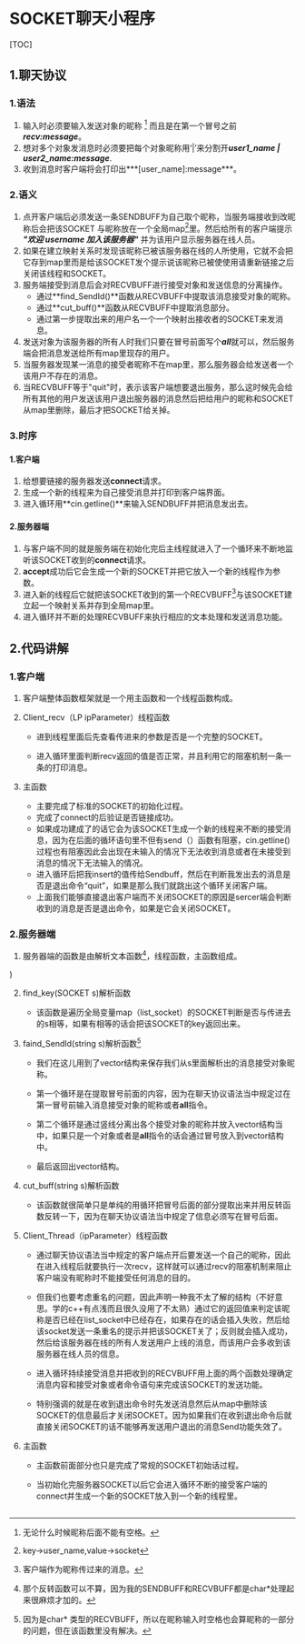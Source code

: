 # SOCKET聊天小程序

[TOC]
##  1.聊天协议
### 1.语法  
1. 输入时必须要输入发送对象的昵称 [^注1] 而且是在第一个冒号之前***recv:message***。
2. 想对多个对象发消息时必须要把每个对象昵称用‘|’来分割开***user1_name \| user2_name:message***. 
3. 收到消息时客户端将会打印出***[user_name]:message***。


### 2.语义  
1. 点开客户端后必须发送一条SENDBUFF为自己取个昵称，当服务端接收到改昵称后会把该SOCKET 与昵称放在一个全局map[^注2]里。然后给所有的客户端提示 ***"欢迎 username 加入该服务器"*** 并为该用户显示服务器在线人员。
2. 如果在建立映射关系时发现该昵称已被该服务器在线的人所使用，它就不会把它存到map里而是给该SOCKET发个提示说该昵称已被使使用请重新链接之后关闭该线程和SOCKET。
3. 服务端接受到消息后会对RECVBUFF进行接受对象和发送信息的分离操作。
    * 通过**find_SendId()**函数从RECVBUFF中提取该消息接受对象的昵称。
    * 通过**cut_buff()**函数从RECVBUFF中提取消息部分。
    * 通过第一步提取出来的用户名一个一个映射出接收者的SOCKET来发消息。
2. 发送对象为该服务器的所有人时我们只要在冒号前面写个***all***就可以，然后服务端会把消息发送给所有map里现存的用户。
3. 当服务器发现某一消息的接受者昵称不在map里，那么服务器会给发送者一个该用户不存在的消息。
4. 当RECVBUFF等于"quit"时，表示该客户端想要退出服务，那么这时候先会给所有其他的用户发送该用户退出服务器的消息然后把给用户的昵称和SOCKET从map里删除，最后才把SOCKET给关掉。

### 3.时序

#### 1.客户端

1. 给想要链接的服务器发送**connect**请求。
2. 生成一个新的线程来为自己接受消息并打印到客户端界面。
3. 进入循环用**cin.getline()**来输入SENDBUFF并把消息发出去。

#### 2.服务器端

1. 与客户端不同的就是服务端在初始化完后主线程就进入了一个循环来不断地监听该SOCKET收到的**connect**请求。
2. **accept**成功后它会生成一个新的SOCKET并把它放入一个新的线程作为参数。
3. 进入新的线程后它就把该SOCKET收到的第一个RECVBUFF[^注3]与该SOCKET建立起一个映射关系并存到全局map里。
4. 进入循环并不断的处理RECVBUFF来执行相应的文本处理和发送消息功能。 

## 2.代码讲解 

### 1.客户端

1. 客户端整体函数框架就是一个用主函数和一个线程函数构成。


2. Client_recv（LP ipParameter）线程函数

   * 进到线程里面后先查看传进来的参数是否是一个完整的SOCKET。

   * 进入循环里面判断recv返回的值是否正常，并且利用它的阻塞机制一条一条的打印消息。  




3. 主函数
   * 主要完成了标准的SOCKET的初始化过程。
   * 完成了connect的后验证是否链接成功。
   * 如果成功建成了的话它会为该SOCKET生成一个新的线程来不断的接受消息，因为在后面的循环语句里不但有send（）函数有阻塞，cin.getline()过程也有阻塞因此会出现在未输入的情况下无法收到消息或者在未接受到消息的情况下无法输入的情况。
   * 进入循环后把我insert的值传给Sendbuff，然后在判断我发出去的消息是否是退出命令“quit”，如果是那么我们就跳出这个循环关闭客户端。
   * 上面我们能够直接退出客户端而不关闭SOCKET的原因是sercer端会判断收到的消息是否是退出命令，如果是它会关闭SOCKET。 

  



### 2.服务器端

1. 服务器端的函数是由解析文本函数[^注4]，线程函数，主函数组成。  

)  

2. find_key(SOCKET s)解析函数
   
      * 该函数是遍历全局变量map（list_socket）的SOCKET判断是否与传进去的s相等，如果有相等的话会把该SOCKET的key返回出来。  
      



3. faind_SendId(string s)解析函数[^注5]

   * 我们在这儿用到了vector<string>结构来保存我们从s里面解析出的消息接受对象昵称。

   * 第一个循环是在提取冒号前面的内容，因为在聊天协议语法当中规定过在第一冒号前输入消息接受对象的昵称或者**all**指令。

   * 第二个循环是通过竖线分离出各个接受对象的昵称并放入vector结构当中，如果只是一个对象或者是**all**指令的话会通过冒号放入到vector结构中。

   * 最后返回出vector结构。  



4. cut_buff(string s)解析函数

   * 该函数就很简单只是单纯的用循环把冒号后面的部分提取出来并用反转函数反转一下，因为在聊天协议语法当中规定了信息必须写在冒号后面。




5. Client_Thread（ipParameter）线程函数

   * 通过聊天协议语法当中规定的客户端点开后要发送一个自己的昵称，因此在进入线程后就要执行一次recv，这样就可以通过recv的阻塞机制来阻止客户端没有昵称时不能接受任何消息的目的。

   * 但我们也要考虑重名的问题，因此声明一种我不太了解的结构（不好意思。学的c++有点浅而且很久没用了不太熟）通过它的返回值来判定该昵称是否已经在list_socket中已经存在，如果存在的话会插入失败，然后给该socket发送一条重名的提示并把该SOCKET关了；反则就会插入成功，然后给该服务器在线的所有人发送用户上线的消息，而该用户会多收到该服务器在线人员的信息。

   * 进入循环持续接受消息并把收到的RECVBUFF用上面的两个函数处理确定消息内容和接受对象或者命令语句来完成该SOCKET的发送功能。

   * 特别强调的就是在收到退出命令时先发送消息然后从map中删除该SOCKET的信息最后才关闭SOCKET。因为如果我们在收到退出命令后就直接关闭SOCKET的话不能够再发送用户退出的消息Send功能失效了。





6. 主函数

   * 主函数前面部分也只是完成了常规的SOCKET初始话过程。

   * 当初始化完服务器SOCKET以后它会进入循环不断的接受客户端的connect并生成一个新的SOCKET放入到一个新的线程里。




## 



[^注1]:无论什么时候昵称后面不能有空格。
[^注2]:key->user_name,value->socket
[^注3]:客户端作为昵称传过来的消息。
[^注4]:那个反转函数可以不算，因为我的SENDBUFF和RECVBUFF都是char*处理起来很麻烦才加的。
[^注5]:因为是char* 类型的RECVBUFF，所以在昵称输入时空格也会算昵称的一部分的问题，但在该函数里没有解决。